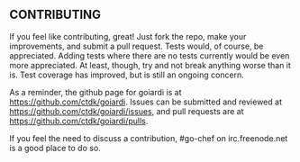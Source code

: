 CONTRIBUTING
------------

If you feel like contributing, great! Just fork the repo, make your improvements, and submit a pull request. Tests would, of course, be appreciated. Adding tests where there are no tests currently would be even more appreciated. At least, though, try and not break anything worse than it is. Test coverage has improved, but is still an ongoing concern.

As a reminder, the github page for goiardi is at https://github.com/ctdk/goiardi. Issues can be submitted and reviewed at https://github.com/ctdk/goiardi/issues, and pull requests are at https://github.com/ctdk/goiardi/pulls.

If you feel the need to discuss a contribution, #go-chef on irc.freenode.net is a good place to do so.

